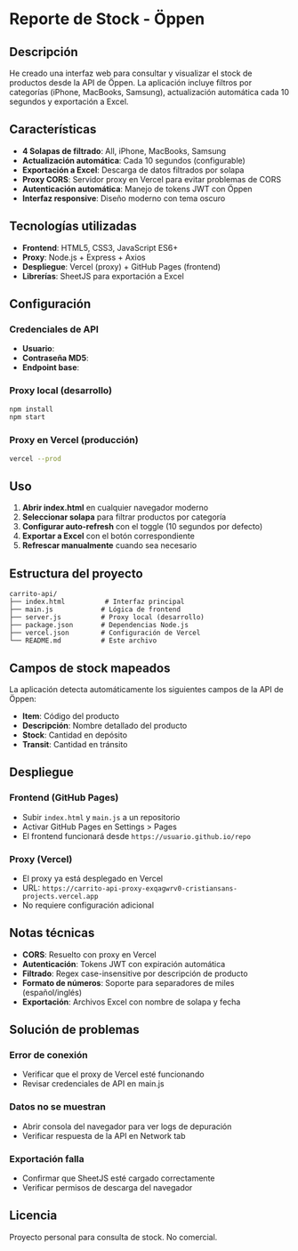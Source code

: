 # Reporte de Stock - Öppen

## Descripción

He creado una interfaz web para consultar y visualizar el stock de productos desde la API de Öppen. La aplicación incluye filtros por categorías (iPhone, MacBooks, Samsung), actualización automática cada 10 segundos y exportación a Excel.

## Características

- **4 Solapas de filtrado**: All, iPhone, MacBooks, Samsung
- **Actualización automática**: Cada 10 segundos (configurable)
- **Exportación a Excel**: Descarga de datos filtrados por solapa
- **Proxy CORS**: Servidor proxy en Vercel para evitar problemas de CORS
- **Autenticación automática**: Manejo de tokens JWT con Öppen
- **Interfaz responsive**: Diseño moderno con tema oscuro

## Tecnologías utilizadas

- **Frontend**: HTML5, CSS3, JavaScript ES6+
- **Proxy**: Node.js + Express + Axios
- **Despliegue**: Vercel (proxy) + GitHub Pages (frontend)
- **Librerías**: SheetJS para exportación a Excel

## Configuración

### Credenciales de API
- **Usuario**:
- **Contraseña MD5**: 
- **Endpoint base**: 

### Proxy local (desarrollo)
```bash
npm install
npm start
```

### Proxy en Vercel (producción)
```bash
vercel --prod
```

## Uso

1. **Abrir index.html** en cualquier navegador moderno
2. **Seleccionar solapa** para filtrar productos por categoría
3. **Configurar auto-refresh** con el toggle (10 segundos por defecto)
4. **Exportar a Excel** con el botón correspondiente
5. **Refrescar manualmente** cuando sea necesario

## Estructura del proyecto

```
carrito-api/
├── index.html          # Interfaz principal
├── main.js            # Lógica de frontend
├── server.js          # Proxy local (desarrollo)
├── package.json       # Dependencias Node.js
├── vercel.json        # Configuración de Vercel
└── README.md          # Este archivo
```

## Campos de stock mapeados

La aplicación detecta automáticamente los siguientes campos de la API de Öppen:
- **Item**: Código del producto
- **Descripción**: Nombre detallado del producto
- **Stock**: Cantidad en depósito
- **Transit**: Cantidad en tránsito

## Despliegue

### Frontend (GitHub Pages)
- Subir `index.html` y `main.js` a un repositorio
- Activar GitHub Pages en Settings > Pages
- El frontend funcionará desde `https://usuario.github.io/repo`

### Proxy (Vercel)
- El proxy ya está desplegado en Vercel
- URL: `https://carrito-api-proxy-exqagwrv0-cristiansans-projects.vercel.app`
- No requiere configuración adicional

## Notas técnicas

- **CORS**: Resuelto con proxy en Vercel
- **Autenticación**: Tokens JWT con expiración automática
- **Filtrado**: Regex case-insensitive por descripción de producto
- **Formato de números**: Soporte para separadores de miles (español/inglés)
- **Exportación**: Archivos Excel con nombre de solapa y fecha

## Solución de problemas

### Error de conexión
- Verificar que el proxy de Vercel esté funcionando
- Revisar credenciales de API en main.js

### Datos no se muestran
- Abrir consola del navegador para ver logs de depuración
- Verificar respuesta de la API en Network tab

### Exportación falla
- Confirmar que SheetJS esté cargado correctamente
- Verificar permisos de descarga del navegador

## Licencia

Proyecto personal para consulta de stock. No comercial.

